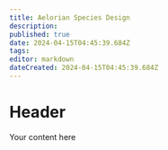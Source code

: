 ```yaml
---
title: Aelorian Species Design
description: 
published: true
date: 2024-04-15T04:45:39.684Z
tags: 
editor: markdown
dateCreated: 2024-04-15T04:45:39.684Z
---
```


# Header
Your content here